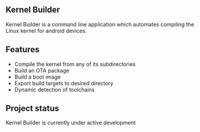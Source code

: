 ## Kernel Builder
Kernel Builder is a command line application which automates compiling the Linux kernel for android devices.

## Features
* Compile the kernel from any of its subdirectories
* Build an OTA package
* Build a boot image
* Export build targets to desired directory
* Dynamic detection of toolchains

## Project status
Kernel Builder is currently under active development
